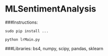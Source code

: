 # MLSentimentAnalysis

###Instructions:
```
sudo pip install ... 

python lrMain.py
```
###Libraries:
bs4, numpy, scipy, pandas, sklearn
